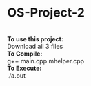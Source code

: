 # OS-Project-2
<br><b>To use this project:</b>
<br>Download all 3 files
<br><b>To Compile:</b>
<br>g++ main.cpp mhelper.cpp
<br><b>To Execute:</b>
<br>./a.out

